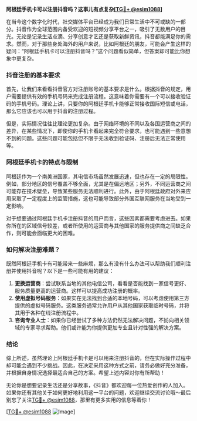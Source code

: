 **阿根廷手机卡可以注册抖音吗？这事儿有点复杂[[TG💪+ @esim1088](https://t.me/s/esim1088)]**

在当今这个数字化时代，社交媒体平台已经成为我们日常生活中不可或缺的一部分。抖音作为全球范围内备受欢迎的短视频分享平台之一，吸引了无数用户的目光。无论是记录生活点滴、分享创意才艺还是获取新鲜资讯，抖音都能满足你的需求。然而，对于那些身处海外的用户来说，比如阿根廷的朋友，可能会产生这样的疑问：“阿根廷手机卡可以注册抖音吗？”这个问题看似简单，但答案却可能比你想象中更复杂。

### 抖音注册的基本要求

首先，让我们来看看抖音官方对注册账号的基本要求是什么。根据抖音的规定，用户需要提供有效的手机号码来完成注册流程。这意味着你需要有一个可以接收验证码的手机号码。理论上讲，只要你的阿根廷手机卡能够正常接收国际短信或电话，那么它应该也可以用于抖音的注册过程。

但是，实际情况往往比理论更加复杂。由于网络环境的不同以及各国运营商之间的差异，在某些情况下，即使你的手机卡看起来完全符合要求，也可能遇到一些意想不到的问题。这些问题可能包括但不限于无法收到验证码、注册后无法正常使用等。

### 阿根廷手机卡的特点与限制

阿根廷作为一个南美洲国家，其电信市场虽然发展迅速，但也存在一定的局限性。例如，部分地区的信号覆盖不够全面，尤其是在偏远地区；另外，不同运营商之间可能存在技术壁垒，导致某些服务无法顺利进行。此外，由于阿根廷政府对外来应用采取了一定程度上的监管措施，这也可能导致部分外国互联网服务在当地受到一定影响。

对于想要通过阿根廷手机卡注册抖音的用户而言，这些因素都需要考虑进去。如果你所在的区域信号较差，或者所使用的运营商与其他国家的服务提供商之间缺乏合作，则可能会面临更大的困难。

### 如何解决注册难题？

既然阿根廷手机卡有可能带来一些麻烦，那么有没有什么办法可以帮助我们顺利注册并使用抖音呢？以下是一些可能有用的建议：

1. **更换运营商**：尝试联系当地的其他电信公司，看看是否能找到一家信号更好、服务质量更高的运营商。这样可以提高成功注册的概率。
2. **使用虚拟号码服务**：如果实在无法找到合适的本地号码，可以考虑使用第三方提供的虚拟号码服务。这类服务通常允许用户从其他国家获取临时号码，并将其用于各种在线注册流程中。
3. **咨询专业人士**：如果你已经尝试了多种方法仍然无法解决问题，不妨向相关领域的专家寻求帮助。他们或许能为你提供更加专业且针对性强的解决方案。

### 结论

综上所述，虽然理论上阿根廷手机卡是可以用来注册抖音的，但在实际操作过程中却可能会遇到不少挑战。因此，在决定采用这种方式之前，请务必做好充分准备，并根据自身情况选择最适合自己的方案。希望上述内容对你有所帮助！

无论你是想要记录生活还是分享故事，《抖音》都欢迎每一位热爱创作的人加入。如果你还有其他关于如何更好地利用这一平台的问题，欢迎继续交流讨论哦～最后别忘了关注[TG💪+ @esim1088](https://t.me/s/esim1088)，那里有更多实用的信息等着你！

[[TG💪+ @esim1088](https://t.me/s/esim1088) ![Image](https://i.postimg.cc/4NQfJmqS/Snipaste-2025-05-13-00-14-12.png)]